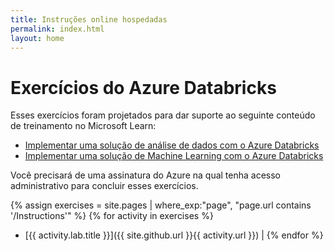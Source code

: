 ```yaml
---
title: Instruções online hospedadas
permalink: index.html
layout: home
---
```


# Exercícios do Azure Databricks

Esses exercícios foram projetados para dar suporte ao seguinte conteúdo de treinamento no Microsoft Learn:

- [Implementar uma solução de análise de dados com o Azure Databricks](https://learn.microsoft.com/training/paths/data-engineer-azure-databricks/)
- [Implementar uma solução de Machine Learning com o Azure Databricks](https://learn.microsoft.com/training/paths/build-operate-machine-learning-solutions-azure-databricks/)

Você precisará de uma assinatura do Azure na qual tenha acesso administrativo para concluir esses exercícios.

{% assign exercises = site.pages | where_exp:"page", "page.url contains '/Instructions'" %} {% for activity in exercises  %}
- [{{ activity.lab.title }}]({{ site.github.url }}{{ activity.url }}) | {% endfor %}